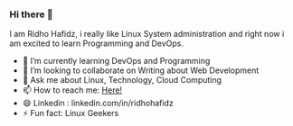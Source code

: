 ### Hi there 👋

I am Ridho Hafidz, i really like Linux System administration and right now i am excited to learn Programming and DevOps.
- 🌱 I’m currently learning DevOps and Programming
- 👯 I’m looking to collaborate on Writing about Web Development
- 💬 Ask me about Linux, Technology, Cloud Computing
- 📫 How to reach me: [Here!](mailto:mridhohafidz12@gmail.com)
- 😄 Linkedin : linkedin.com/in/ridhohafidz
- ⚡ Fun fact: Linux Geekers




<!--
**ridhohafidz/ridhohafidz** is a ✨ _special_ ✨ repository because its `README.md` (this file) appears on your GitHub profile.
![Github stats](https://github-readme-stats.vercel.app/api?username=ridhohafidz&theme=highcontrast&show_icons=true&count_private=true)
Here are some ideas to get you started:

![gif_anime](https://www.sogeti.com/globalassets/global/content-images/explore/blog/2020-predictions/00086---desk-anim---dark-blue---v0.1.gif)
- 🔭 I’m currently working on ...
- 🌱 I’m currently learning ...
- 👯 I’m looking to collaborate on ...
- 🤔 I’m looking for help with ...
- 💬 Ask me about ...
- 📫 How to reach me: ...
- 😄 Pronouns: ...
- ⚡ Fun fact: ...
-->
